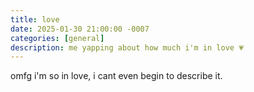 ```yaml
---
title: love
date: 2025-01-30 21:00:00 -0007
categories: [general]
description: me yapping about how much i'm in love 💗
---
```


omfg i'm so in love, i cant even begin to describe it.
